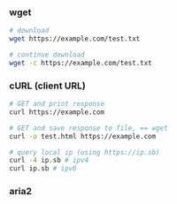 ### wget

```bash
# download 
wget https://example.com/test.txt

# continue download
wget -c https://example.com/test.txt
```



### cURL (client URL)

```bash
# GET and print response
curl https://example.com

# GET and save response to file, == wget
curl -o test.html https://example.com

# query local ip (using https://ip.sb)
curl -4 ip.sb # ipv4
curl ip.sb # ipv6
```





### aria2

